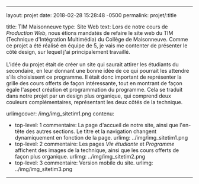---

layout: projet
date: 2018-02-28 15:28:48 -0500
permalink: projet/:title

title: TIM Maisonneuve
type: Site Web
text: Lors de notre cours de <i>Production Web</i>, nous étions mandatés de refaire le site web du TIM (Technique d'Intégration Multimédia) du Collège de Maisonneuve. Comme ce projet a été réalisé en équipe de 5, je vais me contenter de présenter le côté design, sur lequel j'ai principalement travaillé. <br><br> L'idée du projet était de créer un site qui saurait attirer les étudiants du secondaire, en leur donnant une bonne idée de ce qui pourrait les attendre s'ils choisissent ce programme. Il était donc important de représenter la grille des cours offerts de façon intéressante, tout en montrant de façon égale l'aspect création et programmation du programme. Cela se traduit dans notre projet par un design plus organique, qui comprend deux couleurs complémentaires, représentant les deux côtés de la technique.

urlimgcover: /img/img_sitetim1.png
contenu:
 - top-level: 1
   commentaire: La page d'accueil de notre site, ainsi que l'en-tête des autres sections. Le titre et la navigation changent dynamiquement en fonction de la page.
   urlimg: ../img/img_sitetim1.png
 - top-level: 2
   commentaire: Les pages <i>Vie étudiante</i> et <i>Programme</i> affichent des images de la technique, ainsi que les cours offerts de façon plus organique.
   urlimg: ../img/img_sitetim2.png
 - top-level: 3
   commentaire: Version mobile du site.
   urlimg: ../img/img_sitetim3.png

---